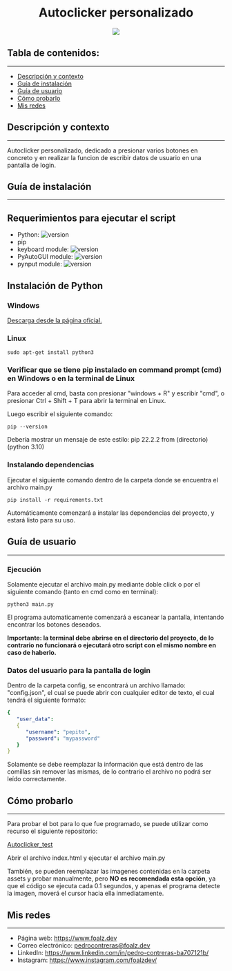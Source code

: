 <h1 align="center">Autoclicker personalizado</h1>
<p align="center"><img src="https://www.devopsschool.com/blog/wp-content/uploads/2022/03/Python-01-2.png"/></p> 

## Tabla de contenidos:
---

- [Descripción y contexto](#descripción-y-contexto)
- [Guía de instalación](#guía-de-instalación)
- [Guía de usuario](#guía-de-usuario)
- [Cómo probarlo](#cómo-probarlo)
- [Mis redes](#mis-redes)

## Descripción y contexto
---
Autoclicker personalizado, dedicado a presionar varios botones en concreto y en realizar la funcion de escribir datos de usuario en una pantalla de login.

## Guía de instalación
---
<h2>Requerimientos para ejecutar el script</h2>

- Python: ![version](https://img.shields.io/badge/version->==3.10.4-blue)
- pip
- keyboard module: ![version](https://img.shields.io/badge/version-==0.13.5-blue)
- PyAutoGUI module: ![version](https://img.shields.io/badge/version-==0.9.53-brightgreen)
- pynput module: ![version](https://img.shields.io/badge/version-==1.7.6-orange)

<h2>Instalación de Python</h2>

<h3>Windows</h3>

   [Descarga desde la página oficial.](https://www.python.org/)
   
<h3>Linux</h3>

    sudo apt-get install python3

<h3>Verificar que se tiene pip instalado en command prompt (cmd) en Windows o en la terminal de Linux</h3>

<p>Para acceder al cmd, basta con presionar "windows + R" y escribir "cmd", o presionar Ctrl + Shift + T para abrir la terminal en Linux.</p>
<p>Luego escribir el siguiente comando:</p>

    pip --version
    
Debería mostrar un mensaje de este estilo: pip 22.2.2 from (directorio) (python 3.10)

<h3>Instalando dependencias</h3>

<p>Ejecutar el siguiente comando dentro de la carpeta donde se encuentra el archivo main.py</p>

    pip install -r requirements.txt
    
 <p>Automáticamente comenzará a instalar las dependencias del proyecto, y estará listo para su uso.</p>
 
## Guía de usuario
---
<h3>Ejecución</h3>

<p>Solamente ejecutar el archivo main.py mediante doble click o por el siguiente comando (tanto en cmd como en terminal):</p>

    python3 main.py

<p>El programa automaticamente comenzará a escanear la pantalla, intentando encontrar los botones deseados.</p>
<p><b>Importante: la terminal debe abrirse en el directorio del proyecto, de lo contrario no funcionará o ejecutará otro script con el mismo nombre en caso de haberlo.</b></p>

<h3>Datos del usuario para la pantalla de login</h3>

<p>Dentro de la carpeta config, se encontrará un archivo llamado: "config.json", el cual se puede abrir con cualquier editor de texto, el cual tendrá el siguiente formato:</p>

```yaml
{
   "user_data":
   {
      "username": "pepito",
      "password": "mypassword"
   }
}
```

<p>Solamente se debe reemplazar la información que está dentro de las comillas sin remover las mismas, de lo contrario el archivo no podrá ser leído correctamente.</p>

## Cómo probarlo
---

<p>Para probar el bot para lo que fue programado, se puede utilizar como recurso el siguiente repositorio:</p>

[Autoclicker_test](https://github.com/Foalz/autoclicker_test)

<p>Abrir el archivo index.html y ejecutar el archivo main.py</p>

<p>También, se pueden reemplazar las imagenes contenidas en la carpeta assets y probar manualmente, pero <b>NO es recomendada esta opción</b>, ya que el código se ejecuta cada 0.1 segundos, y apenas el programa detecte la imagen, moverá el cursor hacia ella inmediatamente.</p>

## Mis redes
---

- Página web: https://www.foalz.dev
- Correo electrónico: pedrocontreras@foalz.dev
- LinkedIn: https://www.linkedin.com/in/pedro-contreras-ba707121b/
- Instagram: https://www.instagram.com/foalzdev/
